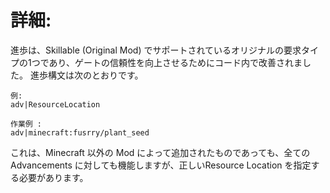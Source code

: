 # 詳細:

進歩は、Skillable (Original Mod) でサポートされているオリジナルの要求タイプの1つであり、ゲートの信頼性を向上させるためにコード内で改善されました。 進歩構文は次のとおりです。

    例:
    adv|ResourceLocation
    
    作業例 :
    adv|minecraft:fusrry/plant_seed
    

これは、Minecraft 以外の Mod によって追加されたものであっても、全てのAdvancements に対しても機能しますが、正しいResource Location を指定する必要があります。